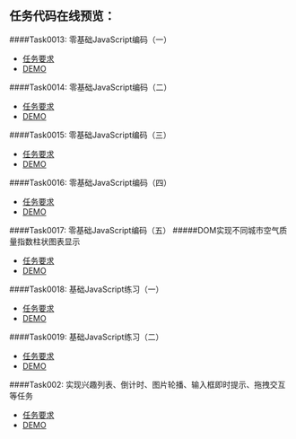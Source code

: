 
## 任务代码在线预览：

####Task0013: 零基础JavaScript编码（一）
* [任务要求](http://ife.baidu.com/task/detail?taskId=13)
* [DEMO](http://marilynxml.github.io/baidu-ife/Task0002/Task0013/)
 

####Task0014: 零基础JavaScript编码（二）
* [任务要求](http://ife.baidu.com/task/detail?taskId=14)
* [DEMO](http://marilynxml.github.io/baidu-ife/Task0002/Task0014/)


####Task0015: 零基础JavaScript编码（三）
* [任务要求](http://ife.baidu.com/task/detail?taskId=15)
* [DEMO](http://marilynxml.github.io/baidu-ife/Task0002/Task0015/)


####Task0016: 零基础JavaScript编码（四）
* [任务要求](http://ife.baidu.com/task/detail?taskId=16)
* [DEMO](http://marilynxml.github.io/baidu-ife/Task0002/Task0016/)
 

####Task0017: 零基础JavaScript编码（五）
#####DOM实现不同城市空气质量指数柱状图表显示
* [任务要求](http://ife.baidu.com/task/detail?taskId=17)
* [DEMO](http://marilynxml.github.io/baidu-ife/Task0002/Task0017/)
 

####Task0018: 基础JavaScript练习（一）
* [任务要求](http://ife.baidu.com/task/detail?taskId=18)
* [DEMO](http://marilynxml.github.io/baidu-ife/Task0002/Task0018/)


####Task0019: 基础JavaScript练习（二）
* [任务要求](http://ife.baidu.com/task/detail?taskId=19)
* [DEMO](http://marilynxml.github.io/baidu-ife/Task0002/Task0019/)
 

####Task002: 实现兴趣列表、倒计时、图片轮播、输入框即时提示、拖拽交互等任务
* [任务要求](https://github.com/MarilynXML/baidu-ife/blob/master/Task0002/README1.md)
* [DEMO]()

